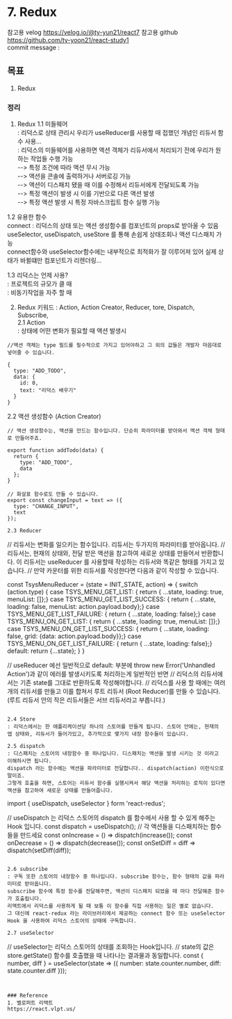 # 7. Redux

참고용 velog
https://velog.io/@ty-yun21/react7
참고용 github
https://github.com/ty-yoon21/react-study1  
commit message : 

## 목표
1. Redux

### 정리
1. Redux
1.1 미들웨어  
: 리덕스로 상태 관리시 우리가 useReducer를 사용할 때 접했던 개념인 리듀서 함수 사용...  
: 리덕스의 미들웨어를 사용하면 액션 객체가 리듀서에서 처리되기 전에 우리가 원하는 작업들 수행 가능  
--> 특정 조건에 따라 액션 무시 가능  
--> 액션을 콘솔에 출력하거나 서버로깅 가능  
--> 액션이 디스패치 됐을 때 이를 수정해서 리듀서에게 전달되도록 가능  
--> 특정 액션이 발생 시 이를 기반으로 다른 액션 발생  
--> 특정 액션 발생 시 특정 자바스크립트 함수 실행 가능  

1.2 유용한 함수  
connect : 리덕스의 상태 또는 액션 생성함수를 컴포넌트의 props로 받아올 수 있음  
useSelector, useDispatch, useStore 를 통해 손쉽게 상태조회나 액션 디스패치 가능  
connect함수와 useSelector함수에는 내부적으로 최적화가 잘 이루어져 있어 실제 상태가 바뀔떄만 컴포넌트가 리렌더링...

1.3 리덕스는 언제 사용?  
: 프로젝트의 규모가 클 때  
: 비동기작업을 자주 할 때  

2. Redux 키워드
: Action, Action Creator, Reducer, tore, Dispatch, Subscribe,  
2.1 Action  
: 상태에 어떤 변화가 필요할 때 액션 발생시
```
//액션 객체는 type 필드를 필수적으로 가지고 있어야하고 그 외의 값들은 개발자 마음대로 넣어줄 수 있습니다.

{
  type: "ADD_TODO",
  data: {
    id: 0,
    text: "리덕스 배우기"
  }
}
```

2.2 액션 생성함수 (Action Creator)  
```
// 액션 생성함수는, 액션을 만드는 함수입니다. 단순히 파라미터를 받아와서 액션 객체 형태로 만들어주죠.

export function addTodo(data) {
  return {
    type: "ADD_TODO",
    data
  };
}

// 화살표 함수로도 만들 수 있습니다.
export const changeInput = text => ({ 
  type: "CHANGE_INPUT",
  text
});

2.3 Reducer
```
// 리듀서는 변화를 일으키는 함수입니다. 리듀서는 두가지의 파라미터를 받아옵니다.
// 리듀서는, 현재의 상태와, 전달 받은 액션을 참고하여 새로운 상태를 만들어서 반환합니다. 이 리듀서는 useReducer 를 사용할때 작성하는 리듀서와 똑같은 형태를 가지고 있습니다.
// 만약 카운터를 위한 리듀서를 작성한다면 다음과 같이 작성할 수 있습니다.

const TsysMenuReducer = (state = INIT_STATE, action) => {
    switch (action.type) {
        case TSYS_MENU_GET_LIST: { return { ...state, loading: true, menuList: []};}
        case TSYS_MENU_GET_LIST_SUCCESS: { return { ...state, loading: false, menuList: action.payload.body};}
        case TSYS_MENU_GET_LIST_FAILURE: { return { ...state, loading: false};}
        case TSYS_MENU_ON_GET_LIST: { return { ...state, loading: true, menuList: []};}
        case TSYS_MENU_ON_GET_LIST_SUCCESS: { return { ...state, loading: false, grid: {data: action.payload.body}};}
        case TSYS_MENU_ON_GET_LIST_FAILURE: { return { ...state, loading: false};}
        default: return {...state};
    }
}

// useReducer 에선 일반적으로 default: 부분에 throw new Error('Unhandled Action')과 같이 에러를 발생시키도록 처리하는게 일반적인 반면 
// 리덕스의 리듀서에서는 기존 state를 그대로 반환하도록 작성해야합니다.
// 리덕스를 사용 할 때에는 여러개의 리듀서를 만들고 이를 합쳐서 루트 리듀서 (Root Reducer)를 만들 수 있습니다. (루트 리듀서 안의 작은 리듀서들은 서브 리듀서라고 부릅니다.)
```

2.4 Store 
: 리덕스에서는 한 애플리케이션당 하나의 스토어를 만들게 됩니다. 스토어 안에는, 현재의 앱 상태와, 리듀서가 들어가있고, 추가적으로 몇가지 내장 함수들이 있습니다.  

2.5 dispatch  
: 디스패치는 스토어의 내장함수 중 하나입니다. 디스패치는 액션을 발생 시키는 것 이라고 이해하시면 됩니다.  
dispatch 라는 함수에는 액션을 파라미터로 전달합니다.. dispatch(action) 이런식으로 말이죠.  
그렇게 호출을 하면, 스토어는 리듀서 함수를 실행시켜서 해당 액션을 처리하는 로직이 있다면 액션을 참고하여 새로운 상태를 만들어줍니다.  
```
import { useDispatch, useSelector } form 'react-redus';

  // useDispatch 는 리덕스 스토어의 dispatch 를 함수에서 사용 할 수 있게 해주는 Hook 입니다.
  const dispatch = useDispatch();
  // 각 액션들을 디스패치하는 함수들을 만드세요
  const onIncrease = () => dispatch(increase());
  const onDecrease = () => dispatch(decrease());
  const onSetDiff = diff => dispatch(setDiff(diff));
```

2.6 subscribe  
: 구독 또한 스토어의 내장함수 중 하나입니다. subscribe 함수는, 함수 형태의 값을 파라미터로 받아옵니다.  
subscribe 함수에 특정 함수를 전달해주면, 액션이 디스패치 되었을 때 마다 전달해준 함수가 호출됩니다.  
리액트에서 리덕스를 사용하게 될 때 보통 이 함수를 직접 사용하는 일은 별로 없습니다.  
그 대신에 react-redux 라는 라이브러리에서 제공하는 connect 함수 또는 useSelector Hook 을 사용하여 리덕스 스토어의 상태에 구독합니다.  

2.7 useSelector
```
  // useSelector는 리덕스 스토어의 상태를 조회하는 Hook입니다.
  // state의 값은 store.getState() 함수를 호출했을 때 나타나는 결과물과 동일합니다.
  const { number, diff } = useSelector(state => ({
    number: state.counter.number,
    diff: state.counter.diff
  }));
```


### Reference
1. 벨로퍼트 리액트
https://react.vlpt.us/